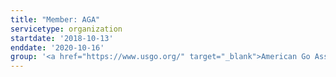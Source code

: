 ```yaml
---
title: "Member: AGA"
servicetype: organization
startdate: '2018-10-13'
enddate: '2020-10-16'
group: '<a href="https://www.usgo.org/" target="_blank">American Go Association (AGA)</a>'
---
```

